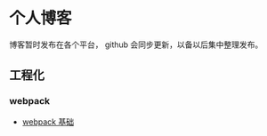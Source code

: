# 个人博客

博客暂时发布在各个平台， github 会同步更新，以备以后集中整理发布。

## 工程化

### webpack 
- [webpack 基础](https://juejin.im/post/5cc40737f265da034c703064)